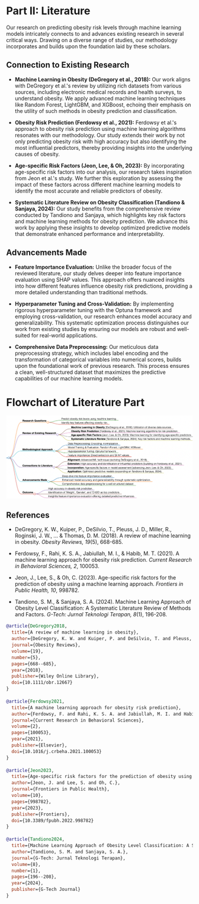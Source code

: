 # Part II: Literature

Our research on predicting obesity risk levels through machine learning models intricately connects to and advances existing research in several critical ways. Drawing on a diverse range of studies, our methodology incorporates and builds upon the foundation laid by these scholars.

## Connection to Existing Research

- **Machine Learning in Obesity (DeGregory et al., 2018):** Our work aligns with DeGregory et al.'s review by utilizing rich datasets from various sources, including electronic medical records and health surveys, to understand obesity. We apply advanced machine learning techniques like Random Forest, LightGBM, and XGBoost, echoing their emphasis on the utility of such methods in obesity prediction and classification.

- **Obesity Risk Prediction (Ferdowsy et al., 2021):** Ferdowsy et al.'s approach to obesity risk prediction using machine learning algorithms resonates with our methodology. Our study extends their work by not only predicting obesity risk with high accuracy but also identifying the most influential predictors, thereby providing insights into the underlying causes of obesity.

- **Age-specific Risk Factors (Jeon, Lee, & Oh, 2023):** By incorporating age-specific risk factors into our analysis, our research takes inspiration from Jeon et al.'s study. We further this exploration by assessing the impact of these factors across different machine learning models to identify the most accurate and reliable predictors of obesity.

- **Systematic Literature Review on Obesity Classification (Tandiono & Sanjaya, 2024):** Our study benefits from the comprehensive review conducted by Tandiono and Sanjaya, which highlights key risk factors and machine learning methods for obesity prediction. We advance this work by applying these insights to develop optimized predictive models that demonstrate enhanced performance and interpretability.

## Advancements Made

- **Feature Importance Evaluation:** Unlike the broader focus of the reviewed literature, our study delves deeper into feature importance evaluation using SHAP values. This approach offers nuanced insights into how different features influence obesity risk predictions, providing a more detailed understanding than traditional methods.

- **Hyperparameter Tuning and Cross-Validation:** By implementing rigorous hyperparameter tuning with the Optuna framework and employing cross-validation, our research enhances model accuracy and generalizability. This systematic optimization process distinguishes our work from existing studies by ensuring our models are robust and well-suited for real-world applications.

- **Comprehensive Data Preprocessing:** Our meticulous data preprocessing strategy, which includes label encoding and the transformation of categorical variables into numerical scores, builds upon the foundational work of previous research. This process ensures a clean, well-structured dataset that maximizes the predictive capabilities of our machine learning models.

# Flowchart of Literature Part
![Literature](Literature.png)

## References

- DeGregory, K. W., Kuiper, P., DeSilvio, T., Pleuss, J. D., Miller, R., Roginski, J. W., ... & Thomas, D. M. (2018). A review of machine learning in obesity. *Obesity Reviews, 19*(5), 668-685.

- Ferdowsy, F., Rahi, K. S. A., Jabiullah, M. I., & Habib, M. T. (2021). A machine learning approach for obesity risk prediction. *Current Research in Behavioral Sciences, 2*, 100053.

- Jeon, J., Lee, S., & Oh, C. (2023). Age-specific risk factors for the prediction of obesity using a machine learning approach. *Frontiers in Public Health, 10*, 998782.

- Tandiono, S. M., & Sanjaya, S. A. (2024). Machine Learning Approach of Obesity Level Classification: A Systematic Literature Review of Methods and Factors. *G-Tech: Jurnal Teknologi Terapan, 8*(1), 196-208.

```bibtex
@article{DeGregory2018,
  title={A review of machine learning in obesity},
  author={DeGregory, K. W. and Kuiper, P. and DeSilvio, T. and Pleuss, J. D. and Miller, R. and Roginski, J. W. and Fisher, C. B. and Harness, D. and Viswanath, S. and Heymsfield, S. B. and Dungan, I. and Thomas, D. M.},
  journal={Obesity Reviews},
  volume={19},
  number={5},
  pages={668--685},
  year={2018},
  publisher={Wiley Online Library},
  doi={10.1111/obr.12667}
}

@article{Ferdowsy2021,
  title={A machine learning approach for obesity risk prediction},
  author={Ferdowsy, F. and Rahi, K. S. A. and Jabiullah, M. I. and Habib, M. T.},
  journal={Current Research in Behavioral Sciences},
  volume={2},
  pages={100053},
  year={2021},
  publisher={Elsevier},
  doi={10.1016/j.crbeha.2021.100053}
}

@article{Jeon2023,
  title={Age-specific risk factors for the prediction of obesity using a machine learning approach},
  author={Jeon, J. and Lee, S. and Oh, C.},
  journal={Frontiers in Public Health},
  volume={10},
  pages={998782},
  year={2023},
  publisher={Frontiers},
  doi={10.3389/fpubh.2022.998782}
}

@article{Tandiono2024,
  title={Machine Learning Approach of Obesity Level Classification: A Systematic Literature Review of Methods and Factors},
  author={Tandiono, S. M. and Sanjaya, S. A.},
  journal={G-Tech: Jurnal Teknologi Terapan},
  volume={8},
  number={1},
  pages={196--208},
  year={2024},
  publisher={G-Tech Journal}
}


